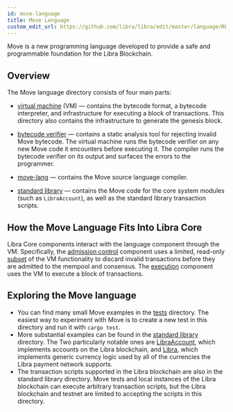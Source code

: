 ```yaml
---
id: move-language
title: Move Language
custom_edit_url: https://github.com/libra/libra/edit/master/language/README.md
---
```



Move is a new programming language developed to provide a safe and programmable foundation for the Libra Blockchain.

## Overview

The Move language directory consists of four main parts:

- [virtual machine](vm/) (VM) &mdash; contains the bytecode format, a bytecode interpreter, and infrastructure for executing a block of transactions. This directory also contains the infrastructure to generate the genesis block.

- [bytecode verifier](bytecode-verifier/) &mdash; contains a static analysis tool for rejecting invalid Move bytecode. The virtual machine runs the bytecode verifier on any new Move code it encounters before executing it. The compiler runs the bytecode verifier on its output and surfaces the errors to the programmer.

- [move-lang](move-lang/) &mdash; contains the Move source language compiler.

- [standard library](stdlib/) &mdash; contains the Move code for the core system modules (such as `LibraAccount`), as well as the standard library transaction scripts.

## How the Move Language Fits Into Libra Core

Libra Core components interact with the language component through the VM. Specifically, the [admission control](../admission_control/) component uses a limited, read-only [subset](../vm_validator/) of the VM functionality to discard invalid transactions before they are admitted to the mempool and consensus. The [execution](../execution/) component uses the VM to execute a block of transactions.

## Exploring the Move language

- You can find many small Move examples in the [tests](move-lang/tests/functional/) directory. The easiest way to experiment with Move is to create a new test in this directory and run it with `cargo test`.
- More substantial examples can be found in the [standard library](stdlib/modules) directory. The Two particularly notable ones are [LibraAccount](stdlib/modules/libra_account.move), which implements accounts on the Libra blockchain, and [Libra](stdlib/modules/libra.move), which implements generic currency logic used by all of the currencies the Libra payment network supports.
- The transaction scripts supported in the Libra blockchain are also in the standard library directory. Move tests and local instances of the Libra blockchain can execute arbitrary transaction scripts, but the Libra blockchain and testnet are limited to accepting the scripts in this directory.

